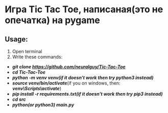 # Игра Tic Tac Toe, написаная(это не опечатка) на pygame

## Usage:
1. Open terminal
2. Write these commands:
- ***git clone https://github.com/neuralguy/Tic-Tac-Toe***
- ***cd Tic-Tac-Toe***
- ***python -m venv venv(if it doesn't work then try python3 instead)***
- ***source venv/bin/activate***(if you on windows, then: ***venv\Scripts\activate***)
- ***pip install -r requirements.txt(if it doesn't work then try pip3 instead)***
- ***cd src***
- ***python(or python3) main.py***